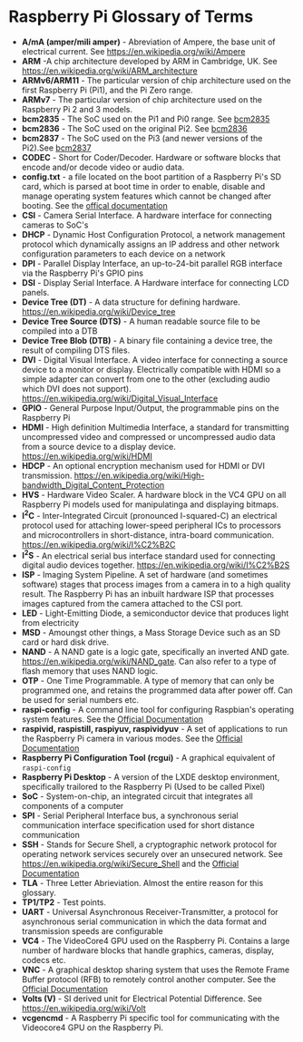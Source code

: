 # Raspberry Pi Glossary of Terms

- **A/mA (amper/mili amper)** - Abreviation of Ampere, the base unit of electrical current. See https://en.wikipedia.org/wiki/Ampere
- **ARM** -A chip architecture developed by ARM in Cambridge, UK. See https://en.wikipedia.org/wiki/ARM_architecture
- **ARMv6/ARM11** - The particular version of chip architecture used on the first Raspberry Pi (Pi1), and the Pi Zero range.
- **ARMv7** - The particular version of chip architecture used on the Raspberry Pi 2 and 3 models.
- **bcm2835** - The SoC used on the Pi1 and Pi0 range. See [bcm2835](https://www.raspberrypi.org/documentation/hardware/raspberrypi/bcm2835/README.md)
- **bcm2836** - The SoC used on the original Pi2. See [bcm2836](https://www.raspberrypi.org/documentation/hardware/raspberrypi/bcm2836/README.md)
- **bcm2837** - The SoC used on the Pi3 (and newer versions of the Pi2).See [bcm2837](https://www.raspberrypi.org/documentation/hardware/raspberrypi/bcm2837/README.md)
- **CODEC** - Short for Coder/Decoder. Hardware or software blocks that encode and/or decode video or audio data.
- **config.txt** - a file located on the boot partition of a Raspberry Pi's SD card, which is parsed at boot time in order to enable, disable and manage operating system features which cannot be changed after booting. See the [offical documentation](https://www.raspberrypi.org/documentation/configuration/config-txt/README.md)
- **CSI** - Camera Serial Interface. A hardware interface for connecting cameras to SoC's 
- **DHCP** - Dynamic Host Configuration Protocol, a network management protocol which dynamically assigns an IP address and other network configuration parameters to each device on a network
- **DPI** - Parallel Display Interface, an up-to-24-bit parallel RGB interface via the Raspberry Pi's GPIO pins
- **DSI** - Display Serial Interface. A Hardware interface for connecting LCD panels.
- **Device Tree (DT)** - A data structure for defining hardware. https://en.wikipedia.org/wiki/Device_tree
- **Device Tree Source (DTS)** - A human readable source file to be compiled into a DTB
- **Device Tree Blob (DTB)** - A binary file containing a device tree, the result of compiling DTS files.
- **DVI** - Digital Visual Interface. A video interface for connecting a source device to a monitor or display. Electrically compatible with HDMI so a simple adapter can convert from one to the other (excluding audio which DVI does not support). https://en.wikipedia.org/wiki/Digital_Visual_Interface
- **GPIO** - General Purpose Input/Output, the programmable pins on the Raspberry Pi
- **HDMI** - High definition Multimedia Interface, a standard for transmitting uncompressed video and compressed or uncompressed audio data from a source device to a display device. https://en.wikipedia.org/wiki/HDMI
- **HDCP** - An optional encryption mechanism used for HDMI or DVI transmission. https://en.wikipedia.org/wiki/High-bandwidth_Digital_Content_Protection
- **HVS** - Hardware Video Scaler. A hardware block in the VC4 GPU on all Raspberry Pi models used for manipulatinga and displaying bitmaps.
- **I<sup>2</sup>C** - Inter-Integrated Circuit (pronounced I-squared-C) an electrical protocol used for attaching lower-speed peripheral ICs to processors and microcontrollers in short-distance, intra-board communication. https://en.wikipedia.org/wiki/I%C2%B2C
- **I<sup>2</sup>S** - An electrical serial bus interface standard used for connecting digital audio devices together. https://en.wikipedia.org/wiki/I%C2%B2S
- **ISP** - Imaging System Pipeline. A set of hardware (and sometimes software) stages that process images from a camera in to a high quality result. The Raspberry Pi has an inbuilt hardware ISP that processes images captured from the camera attached to the CSI port.
- **LED** - Light-Emitting Diode, a semiconductor device that produces light from electricity
- **MSD** - Amoungst other things, a Mass Storage Device such as an SD card or hard disk drive.
- **NAND** - A NAND gate is a logic gate, specifically an inverted AND gate. https://en.wikipedia.org/wiki/NAND_gate. Can also refer to a type of flash memory that uses NAND logic.
- **OTP** - One Time Programmable. A type of memory that can only be programmed one, and retains the programmed data after power off. Can be used for serial numbers etc.
- **raspi-config** - A command line tool for configuring Raspbian's operating system features. See the [Official Documentation](https://www.raspberrypi.org/documentation/configuration/raspi-config.md)
- **raspivid, raspistill, raspiyuv, raspividyuv** - A set of applications to run the Raspberry Pi camera in various modes. See the [Official Documentation](https://www.raspberrypi.org/documentation/raspbian/applications/camera.md)
- **Raspberry Pi Configuration Tool (rcgui)** - A graphical equivalent of `raspi-config`
- **Raspberry Pi Desktop** - A version of the LXDE desktop environment, specifically trailored to the Raspberry Pi (Used to be called Pixel)
- **SoC** - System-on-chip, an integrated circuit that integrates all components of a computer
- **SPI** - Serial Peripheral Interface bus, a synchronous serial communication interface specification used for short distance communication
- **SSH** - Stands for Secure Shell, a cryptographic network protocol for operating network services securely over an unsecured network. See https://en.wikipedia.org/wiki/Secure_Shell and the [Official Documentation](https://www.raspberrypi.org/documentation/remote-access/ssh/README.md)
- **TLA** - Three Letter Abrieviation. Almost the entire reason for this glossary.
- **TP1/TP2** - Test points.
- **UART** - Universal Asynchronous Receiver-Transmitter, a protocol for asynchronous serial communication in which the data format and transmission speeds are configurable
- **VC4** - The VideoCore4 GPU used on the Raspberry Pi. Contains a large number of hardware blocks that handle graphics, cameras, display, codecs etc.
- **VNC** - A graphical desktop sharing system that uses the Remote Frame Buffer protocol (RFB) to remotely control another computer. See the [Official Documentation](https://www.raspberrypi.org/documentation/remote-access/vnc/README.md)
- **Volts (V)** - SI derived unit for Electrical Potential Difference. See https://en.wikipedia.org/wiki/Volt
- **vcgencmd** - A Raspberry Pi specific tool for communicating with the Videocore4 GPU on the Raspberry Pi.
